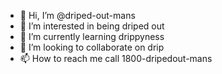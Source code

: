 - 👋 Hi, I’m @driped-out-mans
- 👀 I’m interested in being driped out
- 🌱 I’m currently learning drippyness
- 💞️ I’m looking to collaborate on drip
- 📫 How to reach me call 1800-dripedout-mans

<!---
driped-out-mans/driped-out-mans is a ✨ special ✨ repository because its `README.md` (this file) appears on your GitHub profile.
You can click the Preview link to take a look at your changes.
--->
